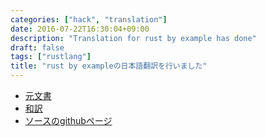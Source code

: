 ```yaml
---
categories: ["hack", "translation"]
date: 2016-07-22T16:30:04+09:00
description: "Translation for rust by example has done"
draft: false
tags: ["rustlang"]
title: "rust by exampleの日本語翻訳を行いました"
---
```


* [元文書](http://rustbyexample.com/)
* [和訳](http://rust-lang-ja.org/rust-by-example/)
* [ソースのgithubページ](https://github.com/rust-lang-ja/rust-by-example-ja)

